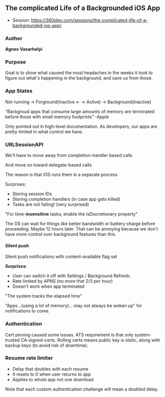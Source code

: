 ## The complicated Life of a Backgrounded iOS App

* Session: https://360idev.com/sessions/the-complicated-life-of-a-backgrounded-ios-app/

### Author

**Agnes Vasarhelyi**

### Purpose

Goal is to show what caused the most headaches in the weeks it took to figure out what's happening in the background, and save us from those.

### App States

Not running -> Forground(Inactive <- -> Active) -> Background(Inactive)

"Backgroud apps that consume large amounts of memory are terminated before those with small memory footprints" -Apple

Only pointed out in high-level documentation.  As developers, our apps are pretty limited in what control we have.

### URLSessionAPI
We'll have to move away from completion-handler based calls

And move on toward delegate-based calls

The reason is that iOS runs them in a separate process

Surprises:
* Storing session IDs
* Storing completion handlers (in case app gets killed)
* Tasks are not failing! (very surprised)

"For time-**insensitive** tasks, enable the isDiscretionary property"

The OS can wait for things like better bandwidth or battery charge before proceeding.  Maybe 12 hours later.  That can be annoying because we don't have more control over background features than this.

#### Silent push

Silent push notifications with content-available flag set

***Surprises***:
* User can switch it off with Settings / Background Refresh.
* Rate limited by APNS (no more that 2/3 per hour)
* Doesn't work when app terminated

"The system tracks the elapsed time"

"Apps...(using a lot of memory)... may not always be woken up" for notifications to come.

### Authentication

Cert pinning caused some issues.  ATS requirement is that only system-trusted CA-signed-certs.  Rolling certs means public key is static, along with backup keys (to avoid risk of downtime).

### Resume rate limiter

* Delay that doubles with each resume
* It resets to 0 when user returns to app
* Applies to whole app not one download

Note that each custom authentication challenge will mean a doubled delay.
